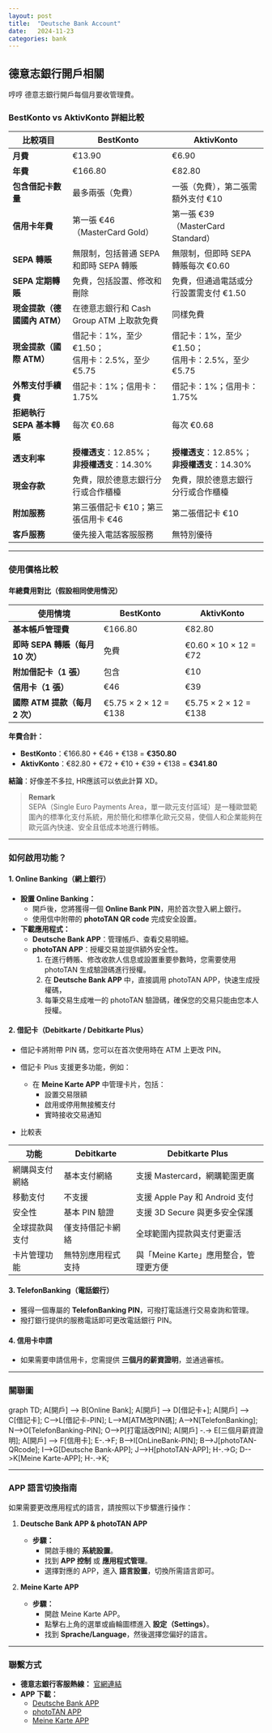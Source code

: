 ```yaml
---
layout: post
title:  "Deutsche Bank Account"
date:   2024-11-23
categories: bank
---
```


## 德意志銀行開戶相關

哼哼 德意志銀行開戶每個月要收管理費。

### **BestKonto vs AktivKonto 詳細比較**

| **比較項目**                | **BestKonto**                                           | **AktivKonto**                                        |
|-----------------------------|--------------------------------------------------------|-----------------------------------------------------|
| **月費**                    | €13.90                                                 | €6.90                                               |
| **年費**                    | €166.80                                                | €82.80                                              |
| **包含借記卡數量**           | 最多兩張（免費）                                       | 一張（免費），第二張需額外支付 €10                 |
| **信用卡年費**               | 第一張 €46（MasterCard Gold）                           | 第一張 €39（MasterCard Standard）                   |
| **SEPA 轉賬**               | 無限制，包括普通 SEPA 和即時 SEPA 轉賬                 | 無限制，但即時 SEPA 轉賬每次 €0.60                  |
| **SEPA 定期轉賬**           | 免費，包括設置、修改和刪除                             | 免費，但通過電話或分行設置需支付 €1.50              |
| **現金提款（德國國內 ATM）** | 在德意志銀行和 Cash Group ATM 上取款免費              | 同樣免費                                             |
| **現金提款（國際 ATM）**     | 借記卡：1%，至少 €1.50；<br>信用卡：2.5%，至少 €5.75  | 借記卡：1%，至少 €1.50；<br>信用卡：2.5%，至少 €5.75 |
| **外幣支付手續費**           | 借記卡：1%；信用卡：1.75%                              | 借記卡：1%；信用卡：1.75%                           |
| **拒絕執行 SEPA 基本轉賬**   | 每次 €0.68                                             | 每次 €0.68                                          |
| **透支利率**                 | **授權透支**：12.85%；<br>**非授權透支**：14.30%       | **授權透支**：12.85%；<br>**非授權透支**：14.30%    |
| **現金存款**                 | 免費，限於德意志銀行分行或合作櫃檯                    | 免費，限於德意志銀行分行或合作櫃檯                 |
| **附加服務**                | 第三張借記卡 €10；第三張信用卡 €46                    | 第二張借記卡 €10                                    |
| **客戶服務**                 | 優先接入電話客服服務                                   | 無特別優待                                           |

---

### 使用價格比較

#### 年總費用對比（假設相同使用情況）

| 使用情境                      | **BestKonto**                  | **AktivKonto**                 |
|-------------------------------|---------------------------------|--------------------------------|
| **基本帳戶管理費**            | €166.80                        | €82.80                        |
| **即時 SEPA 轉賬（每月 10 次）** | 免費                           | €0.60 × 10 × 12 = €72         |
| **附加借記卡（1 張）**         | 包含                           | €10                           |
| **信用卡（1 張）**             | €46                            | €39                           |
| **國際 ATM 提款（每月 2 次）**  | €5.75 × 2 × 12 = €138          | €5.75 × 2 × 12 = €138         |

**年費合計：**
- **BestKonto**：€166.80 + €46 + €138 = **€350.80**
- **AktivKonto**：€82.80 + €72 + €10 + €39 + €138 = **€341.80**

**結論**：好像差不多拉, HR應該可以依此計算 XD。

> **Remark**  
> SEPA（Single Euro Payments Area，單一歐元支付區域）是一種歐盟範圍內的標準化支付系統，用於簡化和標準化歐元交易，使個人和企業能夠在歐元區內快速、安全且低成本地進行轉帳。


---


### 如何啟用功能？

#### **1. Online Banking（網上銀行）**
- **設置 Online Banking：**
  - 開戶後，您將獲得一個 **Online Bank PIN**，用於首次登入網上銀行。
  - 使用信中附帶的 **photoTAN QR code** 完成安全設置。
- **下載應用程式：**
  - **Deutsche Bank APP**：管理帳戶、查看交易明細。
  - **photoTAN APP**：授權交易並提供額外安全性。
    1. 在進行轉賬、修改收款人信息或設置重要參數時，您需要使用 photoTAN 生成驗證碼進行授權。
    2. 在 **Deutsche Bank APP** 中，直接調用 photoTAN APP，快速生成授權碼，
    3. 每筆交易生成唯一的 photoTAN 驗證碼，確保您的交易只能由您本人授權。

#### 2. 借記卡（Debitkarte / Debitkarte Plus）
- 借記卡將附帶 PIN 碼，您可以在首次使用時在 ATM 上更改 PIN。
- 借記卡 Plus 支援更多功能，例如：
  - 在 **Meine Karte APP** 中管理卡片，包括：
    - 設置交易限額
    - 啟用或停用無接觸支付
    - 實時接收交易通知

- 比較表

| 功能             | Debitkarte  | Debitkarte Plus      |
|------------------|--------------------------|------------------------------------|
| 網購與支付網絡    | 基本支付網絡             | 支援 Mastercard，網購範圍更廣      |
| 移動支付         | 不支援                   | 支援 Apple Pay 和 Android 支付     |
| 安全性           | 基本 PIN 驗證            | 支援 3D Secure 與更多安全保護      |
| 全球提款與支付    | 僅支持借記卡網絡         | 全球範圍內提款與支付更靈活         |
| 卡片管理功能      | 無特別應用程式支持       | 與「Meine Karte」應用整合，管理更方便 |


#### 3. TelefonBanking（電話銀行）
- 獲得一個專屬的 **TelefonBanking PIN**，可撥打電話進行交易查詢和管理。
- 撥打銀行提供的服務電話即可更改電話銀行 PIN。

#### 4. 信用卡申請
- 如果需要申請信用卡，您需提供 **三個月的薪資證明**，並通過審核。

---
### 關聯圖

<div class="mermaid">
graph TD;
    A[開戶] --> B[Online Bank];
    A[開戶] --> D[借記卡+];
    A[開戶] --> C[借記卡];
    C-->L[借記卡-PIN];
    L-->M[ATM改PIN碼];
    A-->N[TelefonBanking];
    N-->O[TelefonBanking-PIN];
    O-->P[打電話改PIN];
    A[開戶] -.-> E[三個月薪資證明];
    A[開戶] --> F[信用卡];
    E-.->F;
    B-->I[OnLineBank-PIN];
    B-->J[photoTAN-QRcode];
    I-->G[Deutsche Bank-APP];
    J-->H[photoTAN-APP];
    H-.->G;
    D-->K[Meine Karte-APP];
    H-.->K;


</div>

---

### APP 語言切換指南

如果需要更改應用程式的語言，請按照以下步驟進行操作：

1. **Deutsche Bank APP & photoTAN APP**  
   - **步驟：**  
     - 開啟手機的 **系統設置**。  
     - 找到 **APP 控制** 或 **應用程式管理**。  
     - 選擇對應的 APP，進入 **語言設置**，切換所需語言即可。

2. **Meine Karte APP**  
   - **步驟：**  
     - 開啟 Meine Karte APP。  
     - 點擊右上角的選單或齒輪圖標進入 **設定（Settings）**。  
     - 找到 **Sprache/Language**，然後選擇您偏好的語言。

---


### 聯繫方式
- **德意志銀行客服熱線：** [官網連結](https://www.deutsche-bank.de)
- **APP 下載：**
  - [Deutsche Bank APP](https://www.deutsche-bank.de/app)
  - [photoTAN APP](https://www.deutsche-bank.de/photoTAN)
  - [Meine Karte APP](https://www.deutsche-bank.de/meinekarte)